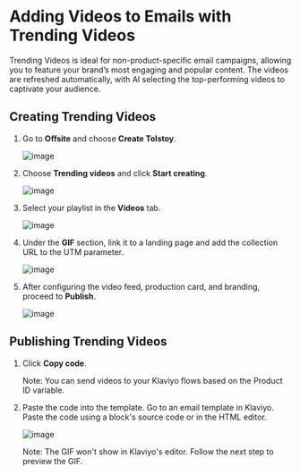 # Adding Videos to Emails with Trending Videos

Trending Videos is ideal for non-product-specific email campaigns, allowing you to feature your brand’s most engaging and popular content. The videos are refreshed automatically, with AI selecting the top-performing videos to captivate your audience.

## Creating Trending Videos

1. Go to **Offsite** and choose **Create Tolstoy**.

   ![image](https://github.com/user-attachments/assets/b942bdcd-7518-4c00-9339-33db18b60364)

2. Choose **Trending videos** and click **Start creating**.

   ![image](https://github.com/user-attachments/assets/b3c6a1c3-3d2d-42ae-bb6f-1a395e60b645)
   
3. Select your playlist in the **Videos** tab.

   ![image](https://github.com/user-attachments/assets/44e73e4c-11b8-40f9-af75-f00177d2cb09)

4. Under the **GIF** section, link it to a landing page and add the collection URL to the UTM parameter.

   ![image](https://github.com/user-attachments/assets/a9a04699-7372-4f12-ad13-14869100feb8)

5. After configuring the video feed, production card, and branding, proceed to **Publish**.

   ![image](https://github.com/user-attachments/assets/2878555b-20ee-4f8a-a592-d5532f72285e)

## Publishing Trending Videos

1. Click **Copy code**.

   Note: You can send videos to your Klaviyo flows based on the Product ID variable.
   
2. Paste the code into the template. Go to an email template in Klaviyo. Paste the code using a block's source code or in the HTML editor.

   ![image](https://github.com/user-attachments/assets/5c8c5902-404d-402f-a49e-7f62ab877c95)

   Note: The GIF won't show in Klaviyo's editor. Follow the next step to preview the GIF.
